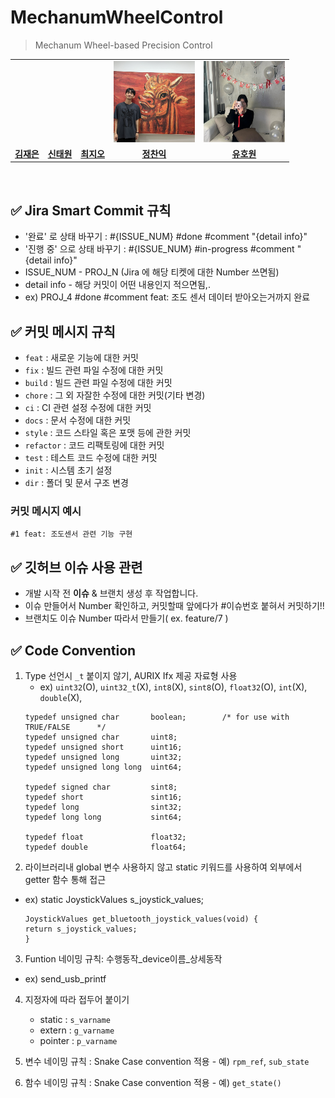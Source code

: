 # MechanumWheelControl
> Mechanum Wheel-based Precision Control

<table>
 <tr>
    <td align="center"><a href="https://github.com/re-ag"><img src="https://avatars.githubusercontent.com/re-ag" width="130px;" alt=""></a></td>
    <td align="center"><a href="https://github.com/shintaewon"><img src="https://avatars.githubusercontent.com/shintaewon" width="130px;" alt=""></a></td>
    <td align="center"><a href="https://github.com/GeoChoi"><img src="https://avatars.githubusercontent.com/GeoChoi" width="130px;" alt=""></a></td>
   <td align="center"><img src="./image/chanik.png", width="130px"></a></td>
   <td align="center"><img src="./image/howon.jpg", width="130px"></td>
  </tr>
  <tr>
    <td align="center"><a href="https://github.com/re-ag"><b>김재은</b></a></td>
    <td align="center"><a href="https://github.com/shintaewon"><b>신태원</b></a></td>
    <td align="center"><a href="https://github.com/GeoChoi"><b>최지오</b></a></td>
    <td align="center"><a href="https://github.com/chanik-s"><b>정찬익</b></a></td>
    <td align="center"><a href="https://github.com/howonu"><b>유호원</b></a></td>
  </tr>
</table>
<br />


## :white_check_mark: Jira Smart Commit 규칙
- '완료' 로 상태 바꾸기 : #{ISSUE_NUM} #done #comment "{detail info}"
- '진행 중' 으로 상태 바꾸기 : #{ISSUE_NUM} #in-progress #comment "{detail info}"
- ISSUE_NUM - PROJ_N (Jira 에 해당 티켓에 대한 Number 쓰면됨)
- detail info - 해당 커밋이 어떤 내용인지 적으면됨,.
- ex) PROJ_4 #done #comment feat: 조도 센서 데이터 받아오는거까지 완료 
## :white_check_mark: 커밋 메시지 규칙

- `feat` : 새로운 기능에 대한 커밋
- `fix` : 빌드 관련 파일 수정에 대한 커밋
- `build` : 빌드 관련 파일 수정에 대한 커밋
- `chore` : 그 외 자잘한 수정에 대한 커밋(기타 변경)
- `ci` : CI 관련 설정 수정에 대한 커밋
- `docs` : 문서 수정에 대한 커밋
- `style` : 코드 스타일 혹은 포맷 등에 관한 커밋
- `refactor` : 코드 리팩토링에 대한 커밋
- `test` : 테스트 코드 수정에 대한 커밋
- `init` : 시스템 초기 설정
- `dir` : 폴더 및 문서 구조 변경
### 커밋 메시지 예시
`#1 feat: 조도센서 관련 기능 구현`

## :white_check_mark: 깃허브 이슈 사용 관련
- 개발 시작 전 **이슈** & 브랜치 생성 후 작업합니다.
- 이슈 만들어서 Number 확인하고, 커밋할때 앞에다가 #이슈번호 붙혀서 커밋하기!!
- 브랜치도 이슈 Number 따라서 만들기( ex. feature/7 )

## :white_check_mark: Code Convention

1. Type 선언시 `_t` 붙이지 않기, AURIX Ifx 제공 자료형 사용
    * ex) `uint32`(O), `uint32_t`(X), `int8`(X), `sint8`(O), `float32`(O), `int`(X), `double`(X), 
    ```
    typedef unsigned char       boolean;        /* for use with TRUE/FALSE      */
    typedef unsigned char       uint8;
    typedef unsigned short      uint16;
    typedef unsigned long       uint32;
    typedef unsigned long long  uint64;

    typedef signed char         sint8;
    typedef short               sint16;
    typedef long                sint32;
    typedef long long           sint64;

    typedef float               float32;
    typedef double              float64;
    ```
2. 라이브러리내 global 변수 사용하지 않고 static 키워드를 사용하여 외부에서 getter 함수 통해 접근
* ex) static JoystickValues s_joystick_values;
    ```
    JoystickValues get_bluetooth_joystick_values(void) {
    return s_joystick_values;
    }

    ```   
3. Funtion 네이밍 규칙: 수행동작_device이름_상세동작 
* ex) send_usb_printf

4. 지정자에 따라 접두어 붙이기
      * static : `s_varname`
      * extern : `g_varname`
      * pointer : `p_varname`

5. 변수 네이밍 규칙 : Snake Case convention 적용 - 예) `rpm_ref`, `sub_state`
6. 함수 네이밍 규칙 : Snake Case convention 적용 - 예) `get_state()`
